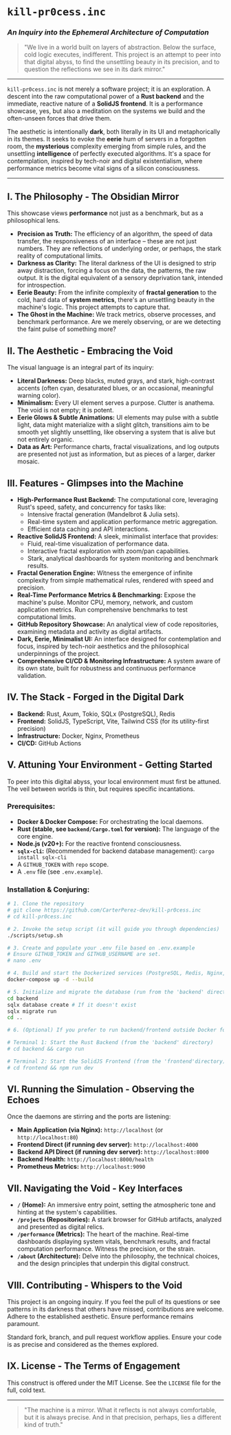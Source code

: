 # `kill-pr0cess.inc`
### _An Inquiry into the Ephemeral Architecture of Computation_

> "We live in a world built on layers of abstraction. Below the surface, cold logic executes, indifferent. This project is an attempt to peer into that digital abyss, to find the unsettling beauty in its precision, and to question the reflections we see in its dark mirror."

---

`kill-pr0cess.inc` is not merely a software project; it is an exploration. A descent into the raw computational power of a **Rust backend** and the immediate, reactive nature of a **SolidJS frontend**. It is a performance showcase, yes, but also a meditation on the systems we build and the often-unseen forces that drive them.

The aesthetic is intentionally **dark**, both literally in its UI and metaphorically in its themes. It seeks to evoke the **eerie** hum of servers in a forgotten room, the **mysterious** complexity emerging from simple rules, and the unsettling **intelligence** of perfectly executed algorithms. It's a space for contemplation, inspired by tech-noir and digital existentialism, where performance metrics become vital signs of a silicon consciousness.

---

## I. The Philosophy - The Obsidian Mirror

This showcase views **performance** not just as a benchmark, but as a philosophical lens.
*   **Precision as Truth:** The efficiency of an algorithm, the speed of data transfer, the responsiveness of an interface – these are not just numbers. They are reflections of underlying order, or perhaps, the stark reality of computational limits.
*   **Darkness as Clarity:** The literal darkness of the UI is designed to strip away distraction, forcing a focus on the data, the patterns, the raw output. It is the digital equivalent of a sensory deprivation tank, intended for introspection.
*   **Eerie Beauty:** From the infinite complexity of **fractal generation** to the cold, hard data of **system metrics**, there's an unsettling beauty in the machine's logic. This project attempts to capture that.
*   **The Ghost in the Machine:** We track metrics, observe processes, and benchmark performance. Are we merely observing, or are we detecting the faint pulse of something more?

## II. The Aesthetic - Embracing the Void

The visual language is an integral part of its inquiry:
*   **Literal Darkness:** Deep blacks, muted grays, and stark, high-contrast accents (often cyan, desaturated blues, or an occasional, meaningful warning color).
*   **Minimalism:** Every UI element serves a purpose. Clutter is anathema. The void is not empty; it is potent.
*   **Eerie Glows & Subtle Animations:** UI elements may pulse with a subtle light, data might materialize with a slight glitch, transitions aim to be smooth yet slightly unsettling, like observing a system that is alive but not entirely organic.
*   **Data as Art:** Performance charts, fractal visualizations, and log outputs are presented not just as information, but as pieces of a larger, darker mosaic.

## III. Features - Glimpses into the Machine

*   **High-Performance Rust Backend:** The computational core, leveraging Rust's speed, safety, and concurrency for tasks like:
    *   Intensive fractal generation (Mandelbrot & Julia sets).
    *   Real-time system and application performance metric aggregation.
    *   Efficient data caching and API interactions.
*   **Reactive SolidJS Frontend:** A sleek, minimalist interface that provides:
    *   Fluid, real-time visualization of performance data.
    *   Interactive fractal exploration with zoom/pan capabilities.
    *   Stark, analytical dashboards for system monitoring and benchmark results.
*   **Fractal Generation Engine:** Witness the emergence of infinite complexity from simple mathematical rules, rendered with speed and precision.
*   **Real-Time Performance Metrics & Benchmarking:** Expose the machine's pulse. Monitor CPU, memory, network, and custom application metrics. Run comprehensive benchmarks to test computational limits.
*   **GitHub Repository Showcase:** An analytical view of code repositories, examining metadata and activity as digital artifacts.
*   **Dark, Eerie, Minimalist UI:** An interface designed for contemplation and focus, inspired by tech-noir aesthetics and the philosophical underpinnings of the project.
*   **Comprehensive CI/CD & Monitoring Infrastructure:** A system aware of its own state, built for robustness and continuous performance validation.

## IV. The Stack - Forged in the Digital Dark

*   **Backend:** Rust, Axum, Tokio, SQLx (PostgreSQL), Redis
*   **Frontend:** SolidJS, TypeScript, Vite, Tailwind CSS (for its utility-first precision)
*   **Infrastructure:** Docker, Nginx, Prometheus
*   **CI/CD:** GitHub Actions

## V. Attuning Your Environment - Getting Started

To peer into this digital abyss, your local environment must first be attuned. The veil between worlds is thin, but requires specific incantations.

### Prerequisites:

*   **Docker & Docker Compose:** For orchestrating the local daemons.
*   **Rust (stable, see `backend/Cargo.toml` for version):** The language of the core engine.
*   **Node.js (v20+):** For the reactive frontend consciousness.
*   **`sqlx-cli`:** (Recommended for backend database management): `cargo install sqlx-cli`
*   A `GITHUB_TOKEN` with `repo` scope.
*   A `.env` file (see `.env.example`).

### Installation & Conjuring:

```bash
# 1. Clone the repository
# git clone https://github.com/CarterPerez-dev/kill-pr0cess.inc
# cd kill-pr0cess.inc

# 2. Invoke the setup script (it will guide you through dependencies)
./scripts/setup.sh

# 3. Create and populate your .env file based on .env.example
# Ensure GITHUB_TOKEN and GITHUB_USERNAME are set.
# nano .env

# 4. Build and start the Dockerized services (PostgreSQL, Redis, Nginx, etc.)
docker-compose up -d --build

# 5. Initialize and migrate the database (run from the 'backend' directory)
cd backend
sqlx database create # If it doesn't exist
sqlx migrate run
cd ..

# 6. (Optional) If you prefer to run backend/frontend outside Docker for development:

# Terminal 1: Start the Rust Backend (from the 'backend' directory)
# cd backend && cargo run

# Terminal 2: Start the SolidJS Frontend (from the 'frontend'directory)
# cd frontend && npm run dev
```

## VI. Running the Simulation - Observing the Echoes

Once the daemons are stirring and the ports are listening:

*   **Main Application (via Nginx):** `http://localhost` (or `http://localhost:80`)
*   **Frontend Direct (if running dev server):** `http://localhost:4000`
*   **Backend API Direct (if running dev server):** `http://localhost:8000`
*   **Backend Health:** `http://localhost:8000/health`
*   **Prometheus Metrics:** `http://localhost:9090`

## VII. Navigating the Void - Key Interfaces

*   **`/` (Home):** An immersive entry point, setting the atmospheric tone and hinting at the system's capabilities.
*   **`/projects` (Repositories):** A stark browser for GitHub artifacts, analyzed and presented as digital relics.
*   **`/performance` (Metrics):** The heart of the machine. Real-time dashboards displaying system vitals, benchmark results, and fractal computation performance. Witness the precision, or the strain.
*   **`/about` (Architecture):** Delve into the philosophy, the technical choices, and the design principles that underpin this digital construct.

## VIII. Contributing - Whispers to the Void

This project is an ongoing inquiry. If you feel the pull of its questions or see patterns in its darkness that others have missed, contributions are welcome. Adhere to the established aesthetic. Ensure performance remains paramount.

Standard fork, branch, and pull request workflow applies. Ensure your code is as precise and considered as the themes explored.

## IX. License - The Terms of Engagement

This construct is offered under the MIT License. See the `LICENSE` file for the full, cold text.

---

> "The machine is a mirror. What it reflects is not always comfortable, but it is always precise. And in that precision, perhaps, lies a different kind of truth."
```

